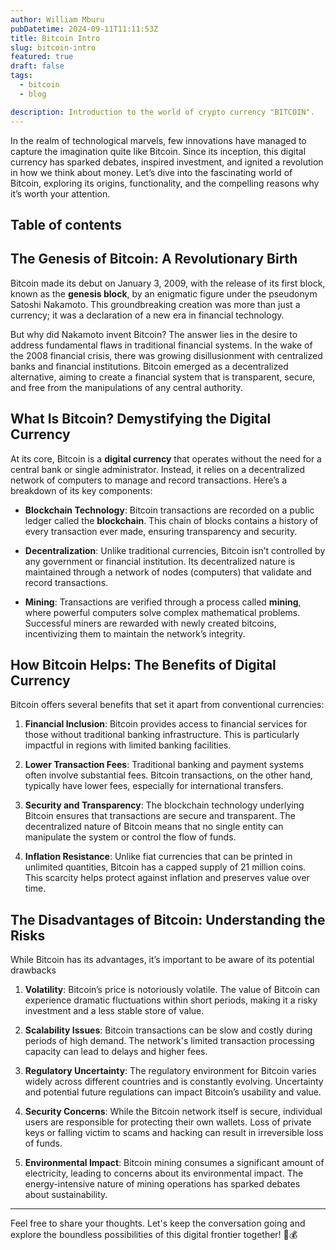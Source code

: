 ```yaml
---
author: William Mburu
pubDatetime: 2024-09-11T11:11:53Z
title: Bitcoin Intro
slug: bitcoin-intro
featured: true
draft: false
tags:
  - bitcoin
  - blog

description: Introduction to the world of crypto currency "BITCOIN".
---
```


In the realm of technological marvels, few innovations have managed to capture the imagination quite like Bitcoin. Since its inception, this digital currency has sparked debates, inspired investment, and ignited a revolution in how we think about money. Let’s dive into the fascinating world of Bitcoin, exploring its origins, functionality, and the compelling reasons why it’s worth your attention.

## Table of contents

## The Genesis of Bitcoin: A Revolutionary Birth

Bitcoin made its debut on January 3, 2009, with the release of its first block, known as the **genesis block**, by an enigmatic figure under the pseudonym Satoshi Nakamoto. This groundbreaking creation was more than just a currency; it was a declaration of a new era in financial technology.

But why did Nakamoto invent Bitcoin? The answer lies in the desire to address fundamental flaws in traditional financial systems. In the wake of the 2008 financial crisis, there was growing disillusionment with centralized banks and financial institutions. Bitcoin emerged as a decentralized alternative, aiming to create a financial system that is transparent, secure, and free from the manipulations of any central authority.

## What Is Bitcoin? Demystifying the Digital Currency

At its core, Bitcoin is a **digital currency** that operates without the need for a central bank or single administrator. Instead, it relies on a decentralized network of computers to manage and record transactions. Here’s a breakdown of its key components:

- **Blockchain Technology**: Bitcoin transactions are recorded on a public ledger called the **blockchain**. This chain of blocks contains a history of every transaction ever made, ensuring transparency and security.

- **Decentralization**: Unlike traditional currencies, Bitcoin isn’t controlled by any government or financial institution. Its decentralized nature is maintained through a network of nodes (computers) that validate and record transactions.

- **Mining**: Transactions are verified through a process called **mining**, where powerful computers solve complex mathematical problems. Successful miners are rewarded with newly created bitcoins, incentivizing them to maintain the network’s integrity.

## How Bitcoin Helps: The Benefits of Digital Currency

Bitcoin offers several benefits that set it apart from conventional currencies:

1. **Financial Inclusion**: Bitcoin provides access to financial services for those without traditional banking infrastructure. This is particularly impactful in regions with limited banking facilities.

2. **Lower Transaction Fees**: Traditional banking and payment systems often involve substantial fees. Bitcoin transactions, on the other hand, typically have lower fees, especially for international transfers.

3. **Security and Transparency**: The blockchain technology underlying Bitcoin ensures that transactions are secure and transparent. The decentralized nature of Bitcoin means that no single entity can manipulate the system or control the flow of funds.

4. **Inflation Resistance**: Unlike fiat currencies that can be printed in unlimited quantities, Bitcoin has a capped supply of 21 million coins. This scarcity helps protect against inflation and preserves value over time.

## The Disadvantages of Bitcoin: Understanding the Risks

While Bitcoin has its advantages, it’s important to be aware of its potential drawbacks

1. **Volatility**: Bitcoin’s price is notoriously volatile. The value of Bitcoin can experience dramatic fluctuations within short periods, making it a risky investment and a less stable store of value.

2. **Scalability Issues**: Bitcoin transactions can be slow and costly during periods of high demand. The network's limited transaction processing capacity can lead to delays and higher fees.

3. **Regulatory Uncertainty**: The regulatory environment for Bitcoin varies widely across different countries and is constantly evolving. Uncertainty and potential future regulations can impact Bitcoin’s usability and value.

4. **Security Concerns**: While the Bitcoin network itself is secure, individual users are responsible for protecting their own wallets. Loss of private keys or falling victim to scams and hacking can result in irreversible loss of funds.

5. **Environmental Impact**: Bitcoin mining consumes a significant amount of electricity, leading to concerns about its environmental impact. The energy-intensive nature of mining operations has sparked debates about sustainability.

---

Feel free to share your thoughts. Let's keep the conversation going and explore the boundless possibilities of this digital frontier together! 🚀💰

